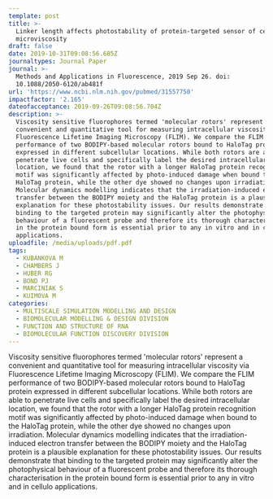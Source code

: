```yaml
---
template: post
title: >-
  Linker length affects photostability of protein-targeted sensor of cellular
  microviscosity
draft: false
date: 2019-10-31T09:08:56.685Z
journaltypes: Journal Paper
journal: >-
  Methods and Applications in Fluorescence, 2019 Sep 26. doi:
  10.1088/2050-6120/ab481f
url: 'https://www.ncbi.nlm.nih.gov/pubmed/31557750'
impactfactor: '2.165'
dateofacceptance: 2019-09-26T09:08:56.704Z
description: >-
  Viscosity sensitive fluorophores termed 'molecular rotors' represent a
  convenient and quantitative tool for measuring intracellular viscosity via
  Fluorescence Lifetime Imaging Microscopy (FLIM). We compare the FLIM
  performance of two BODIPY-based molecular rotors bound to HaloTag protein
  expressed in different subcellular locations. While both rotors are able to
  penetrate live cells and specifically label the desired intracellular
  location, we found that the rotor with a longer HaloTag protein recognition
  motif was significantly affected by photo-induced damage when bound to the
  HaloTag protein, while the other dye showed no changes upon irradiation.
  Molecular dynamics modelling indicates that the irradiation-induced electron
  transfer between the BODIPY moiety and the HaloTag protein is a plausible
  explanation for these photostability issues. Our results demonstrate that
  binding to the targeted protein may significantly alter the photophysical
  behaviour of a fluorescent probe and therefore its thorough characterisation
  in the protein bound form is essential prior to any in vitro and in cellulo
  applications.
uploadfile: /media/uploads/pdf.pdf
tags:
  - KUBANKOVA M
  - CHAMBERS J
  - HUBER RG
  - BOND PJ
  - MARCINIAK S
  - KUIMOVA M
categories:
  - MULTISCALE SIMULATION MODELLING AND DESIGN
  - BIOMOLECULAR MODELLING & DESIGN DIVISION
  - FUNCTION AND STRUCTURE OF RNA
  - BIOMOLECULAR FUNCTION DISCOVERY DIVISION
---
```

Viscosity sensitive fluorophores termed 'molecular rotors' represent a convenient and quantitative tool for measuring intracellular viscosity via Fluorescence Lifetime Imaging Microscopy (FLIM). We compare the FLIM performance of two BODIPY-based molecular rotors bound to HaloTag protein expressed in different subcellular locations. While both rotors are able to penetrate live cells and specifically label the desired intracellular location, we found that the rotor with a longer HaloTag protein recognition motif was significantly affected by photo-induced damage when bound to the HaloTag protein, while the other dye showed no changes upon irradiation. Molecular dynamics modelling indicates that the irradiation-induced electron transfer between the BODIPY moiety and the HaloTag protein is a plausible explanation for these photostability issues. Our results demonstrate that binding to the targeted protein may significantly alter the photophysical behaviour of a fluorescent probe and therefore its thorough characterisation in the protein bound form is essential prior to any in vitro and in cellulo applications.
